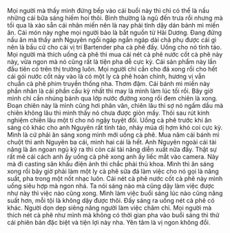 Mọi người mà thấy mình đứng bếp vào cái buổi này thì chỉ có thể là nấu những cái bữa sáng hiếm hoi thôi. Bình thường là ngủ đến trưa rồi nhưng mà tối qua là xào sẵn cái nhân miến nên là nay phải tỉnh dậy dán bánh mì miến ăn. Cái món này nghe mọi người bảo là bắt nguồn từ Hải Dương. Đang đứng nấu ăn mà thấy anh Nguyên ngồi ngáp ngắn ngáp dài chả phụ được cái gì nên là bầu cử cho cái vị trí Bartender pha cà phê đấy. Uống cho nó tỉnh táo. Mọi người mà thích uống cà phê thì mua cái nét cà phê nước cốt cà phê này này, vừa ngon mà nó cũng rất là tiện pha dễ cực kỳ. Cái sản phẩm này lần đầu tiên có trên thị trường luôn. Mọi người chỉ cần cho đá xong rồi cho hết cái gói nước cốt này vào là có một ly cà phê hoàn chỉnh, hương vị vẫn chuẩn cà phê phim truyền thống nha. Thơm đậm. Cái bánh mì miến này phần nhân là cái phần cầu kỳ nhất thì may là mình làm lúc tối rồi. Bây giờ mình chỉ cần nhúng bánh qua lớp nước đường xong rồi đem chiên là xong. Đoạn chiên này là mình cũng hơi phân vân, chiên lâu thì sợ nó ngấm dầu mà chiên không lâu thì mình thấy nó chưa được giòn mấy. Thôi sau rút kinh nghiệm chiên lâu một tí cho nó ngậy tuyệt đối. Uống cà phê trước khi ăn sáng có khác cho anh Nguyên rất tỉnh táo, nhảy múa dị hợm khó coi cực kỳ. Mình là cứ phải ăn sáng xong mình mới uống cà phê. Mua năm cái bánh mì chuột thì anh Nguyên ba cái, mình hai cái là hết. Anh Nguyên ngoài cái tài năng là ăn ngoan ngủ kỹ ra thì còn cái tài năng diễn xuất nữa đấy. Thật sự rất mê cái cách anh ấy uống cà phê xong anh ấy liếc mắt vào camera. Này mà đi casting sân khấu điện ảnh thì chắc phải thủ khoa. Mình thì ăn sáng xong rồi bây giờ phải làm một ly cà phê sữa đá làm việc cho nó gọi là năng suất, pha trong một nốt nhạc luôn. Cái nét cà phê nước cốt cà phê này mình uống siêu hợp mà ngon nhá. Ta nói sáng nào mà cũng dậy làm việc được như này thì việc nào cũng xong. Mình làm việc buổi sáng lúc nào cũng năng suất hơn, mỗi tội là không dậy được thôi. Đấy sáng ra uống nét cà phê có khác. Người dọn dẹp siêng năng người làm việc chăm chỉ. Mọi người mà thích nét cà phê như mình mà không có thời gian pha vào buổi sáng thì thử cái phiên bản đặc biệt và tiện lợi này nha. Yên tâm là vị ngon không đổi.